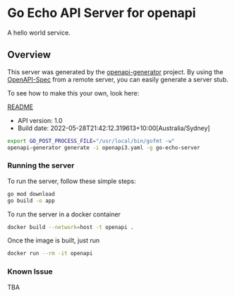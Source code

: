 # Go Echo API Server for openapi

A hello world service.

## Overview

This server was generated by the [openapi-generator](https://openapi-generator.tech) project.
By using the [OpenAPI-Spec](https://github.com/OAI/OpenAPI-Specification) from a remote server, you can easily generate a server stub.

To see how to make this your own, look here:

[README](https://openapi-generator.tech)

- API version: 1.0
- Build date: 2022-05-28T21:42:12.319613+10:00[Australia/Sydney]

```bash
export GO_POST_PROCESS_FILE="/usr/local/bin/gofmt -w"
openapi-generator generate -i openapi3.yaml -g go-echo-server
```

### Running the server

To run the server, follow these simple steps:

```bash
go mod download
go build -o app
```

To run the server in a docker container

```bash
docker build --network=host -t openapi .
```

Once the image is built, just run

```bash
docker run --rm -it openapi
```

### Known Issue

TBA
